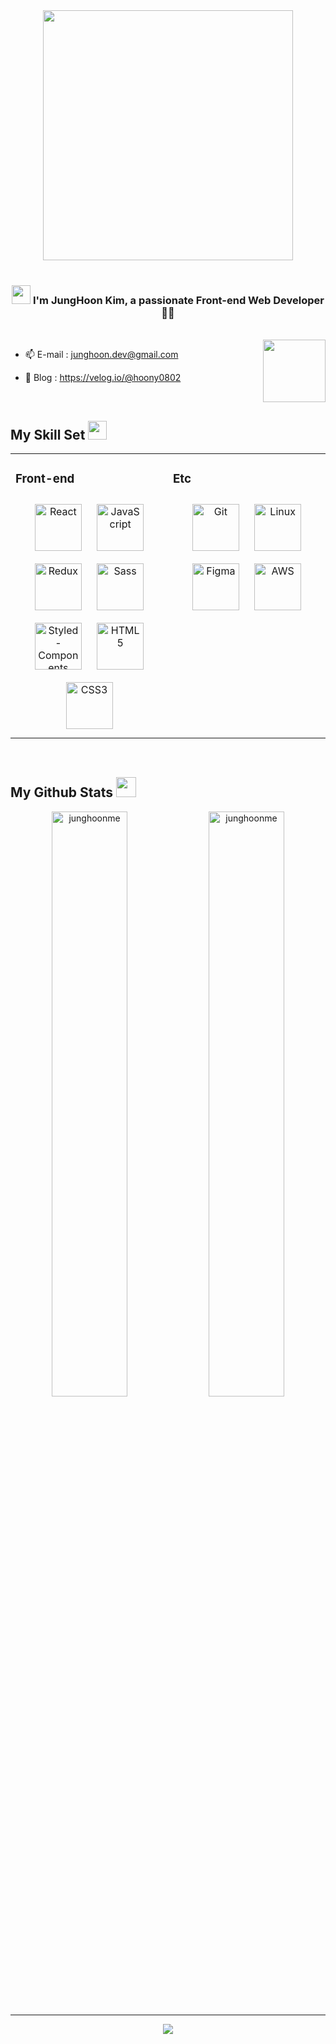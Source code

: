 <div align="center">
<img src="https://rishavanand.github.io/static/images/greetings.gif" align="center" height="" width="400" />
</div>  
  
<br/>

### <div align="center"><img src = "https://raw.githubusercontent.com/MartinHeinz/MartinHeinz/master/wave.gif" width = 30px> I'm JungHoon Kim, a passionate Front-end Web Developer 👨‍💻</div>  
  
<br/>  

<img align="right" src = "https://media0.giphy.com/media/KDDpcKigbfFpnejZs6/giphy.gif?cid=ecf05e47oy6f4zjs8g1qoiystc56cu7r9tb8a1fe76e05oty&rid=giphy.gif" width = 100px>
  
- 📫 E-mail : junghoon.dev@gmail.com  

- 📝 Blog : https://velog.io/@hoony0802 
  
<br/>  

## My Skill Set <img src = "https://media2.giphy.com/media/QssGEmpkyEOhBCb7e1/giphy.gif?cid=ecf05e47a0n3gi1bfqntqmob8g9aid1oyj2wr3ds3mg700bl&rid=giphy.gif" width = 30px>

<table><tr><td valign="top" width="50%">

### Front-end  
<div align="center">
<img style="margin: 10px" src="https://profilinator.rishav.dev/skills-assets/react-original-wordmark.svg" alt="React" height="75" />
<img style="margin: 10px" src="https://profilinator.rishav.dev/skills-assets/javascript-original.svg" alt="JavaScript" height="75" />  
<img style="margin: 10px" src="https://profilinator.rishav.dev/skills-assets/redux-original.svg" alt="Redux" height="75" />  
<img style="margin: 10px" src="https://profilinator.rishav.dev/skills-assets/sass-original.svg" alt="Sass" height="75" />
<img style="margin: 10px" src="https://user-images.githubusercontent.com/61819703/145184526-d87bc4dc-91ff-459d-8150-e734a3cc729c.png" alt="Styled-Components" height="75" />
<img style="margin: 10px" src="https://profilinator.rishav.dev/skills-assets/html5-original-wordmark.svg" alt="HTML5" height="75" />  
<img style="margin: 10px" src="https://profilinator.rishav.dev/skills-assets/css3-original-wordmark.svg" alt="CSS3" height="75" />  
</div>


</td><td valign="top" width="50%">

### Etc  
<div align="center">  
<img style="margin: 10px" src="https://profilinator.rishav.dev/skills-assets/git-scm-icon.svg" alt="Git" height="75" />  
<img style="margin: 10px" src="https://profilinator.rishav.dev/skills-assets/linux-original.svg" alt="Linux" height="75" />  
<img style="margin: 10px" src="https://profilinator.rishav.dev/skills-assets/figma-icon.svg" alt="Figma" height="75" />  
<img style="margin: 10px" src="https://res.cloudinary.com/postman/image/upload/t_team_logo/v1629869194/team/2893aede23f01bfcbd2319326bc96a6ed0524eba759745ed6d73405a3a8b67a8"
alt="AWS" height="75" />  
</div>

</td></tr></table>  

<br/>  
 
## My Github Stats <img src='https://media1.giphy.com/media/du3J3cXyzhj75IOgvA/giphy.gif?cid=ecf05e47x2g034i9pzwtzzsd3xgg2w9nr94t4tflbbgo3008&rid=giphy.gif' width='32px'>

<div align="center">
<span><img src="https://github-readme-stats.vercel.app/api?username=junghoonme&show_icons=true&locale=en&theme=radical" alt="junghoonme" width="49%"/> <img src="https://github-readme-streak-stats.herokuapp.com/?user=junghoonme&theme=radical" alt="junghoonme" width="49%"/></span>
</div>

----
<div align="center">
<a href="https://hits.seeyoufarm.com"><img src="https://hits.seeyoufarm.com/api/count/incr/badge.svg?url=https%3A%2F%2Fgithub.com%2Fjunghoonme&count_bg=%23EC0A8D&title_bg=%23555555&icon=tinder.svg&icon_color=%23EA1010&title=hits&edge_flat=false"/></a>
</div>

